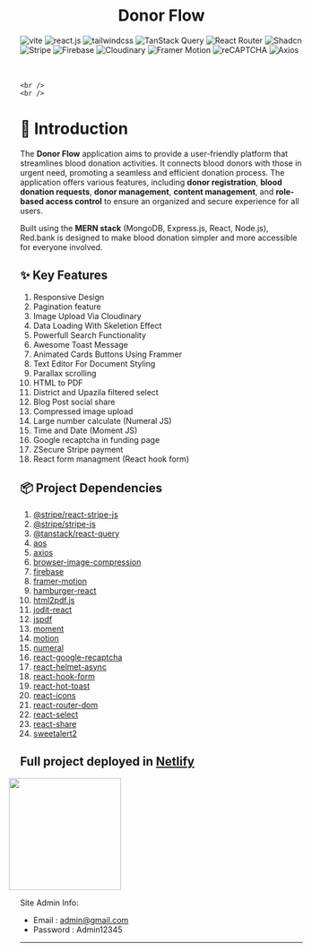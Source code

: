 <h1 align="center">Donor Flow</h1>

<div>
    <img src="https://img.shields.io/badge/-Vite-black?style=for-the-badge&logoColor=white&logo=vite&color=ffd931" alt="vite" />
    <img src="https://img.shields.io/badge/-React_JS-black?style=for-the-badge&logoColor=white&logo=react&color=61DAFB" alt="react.js" />
    <img src="https://img.shields.io/badge/-Tailwind_CSS-black?style=for-the-badge&logoColor=white&logo=tailwindcss&color=06B6D4" alt="tailwindcss" />
    <img src="https://img.shields.io/badge/-TanStack_Query-black?style=for-the-badge&logo=react-query&logoColor=white&color=FF4154" alt="TanStack Query" />
    <img src="https://img.shields.io/badge/-React_Router-black?style=for-the-badge&logo=react-router&logoColor=white&color=CA4245" alt="React Router" />
    <img src="https://img.shields.io/badge/-Shadcn-black?style=for-the-badge&logo=shadcn&logoColor=white&color=18181B" alt="Shadcn" />
    <img src="https://img.shields.io/badge/-Stripe-black?style=for-the-badge&logo=stripe&logoColor=white&color=635BFF" alt="Stripe" />
    <img src="https://img.shields.io/badge/-Firebase-black?style=for-the-badge&logo=firebase&logoColor=FFCA28&color=18181B" alt="Firebase" />
    <img src="https://img.shields.io/badge/-Cloudinary-black?style=for-the-badge&logo=cloudinary&logoColor=white&color=3448C5" alt="Cloudinary" />
    <img src="https://img.shields.io/badge/-Framer%20Motion-black?style=for-the-badge&logo=framer&logoColor=white&color=0055FF" alt="Framer Motion" />
    <img src="https://img.shields.io/badge/-reCAPTCHA-black?style=for-the-badge&logo=google&logoColor=white&color=4285F4" alt="reCAPTCHA" />
    <img src="https://img.shields.io/badge/-Axios-black?style=for-the-badge&logo=axios&logoColor=white&color=5A29E4" alt="Axios" />
</div>
<br />
<br />

    <br />
    <br />

   <div align="center">
</div>
</div>

# 🚨 Introduction

The **Donor Flow** application aims to provide a user-friendly platform that streamlines blood donation activities. It connects blood donors with those in urgent need, promoting a seamless and efficient donation process. The application offers various features, including **donor registration**, **blood donation requests**, **donor management**, **content management**, and **role-based access control** to ensure an organized and secure experience for all users.

Built using the **MERN stack** (MongoDB, Express.js, React, Node.js), Red.bank is designed to make blood donation simpler and more accessible for everyone involved.

## ✨ Key Features

1. Responsive Design
2. Pagination feature
3. Image Upload Via Cloudinary
4. Data Loading With Skeletion Effect
5. Powerfull Search Functionality
6. Awesome Toast Message
7. Animated Cards Buttons Using Frammer
8. Text Editor For Document Styling
9. Parallax scrolling
10. HTML to PDF
11. District and Upazila filtered select
12. Blog Post social share
13. Compressed image upload
14. Large number calculate (Numeral JS)
15. Time and Date (Moment JS)
16. Google recaptcha in funding page
17. ZSecure Stripe payment
18. React form managment (React hook form)

## 📦 Project Dependencies

1. [@stripe/react-stripe-js](https://www.npmjs.com/package/@stripe/react-stripe-js)
2. [@stripe/stripe-js](https://www.npmjs.com/package/@stripe/stripe-js)
3. [@tanstack/react-query](https://www.npmjs.com/package/@tanstack/react-query)
4. [aos](https://www.npmjs.com/package/aos)
5. [axios](https://www.npmjs.com/package/axios)
6. [browser-image-compression](https://www.npmjs.com/package/browser-image-compression)
7. [firebase](https://www.npmjs.com/package/firebase)
8. [framer-motion](https://www.npmjs.com/package/framer-motion)
9. [hamburger-react](https://www.npmjs.com/package/hamburger-react)
10. [html2pdf.js](https://www.npmjs.com/package/html2pdf.js)
11. [jodit-react](https://www.npmjs.com/package/jodit-react)
12. [jspdf](https://www.npmjs.com/package/jspdf)
13. [moment](https://www.npmjs.com/package/moment)
14. [motion](https://www.npmjs.com/package/motion)
15. [numeral](https://www.npmjs.com/package/numeral)
16. [react-google-recaptcha](https://www.npmjs.com/package/react-google-recaptcha)
17. [react-helmet-async](https://www.npmjs.com/package/react-helmet-async)
18. [react-hook-form](https://www.npmjs.com/package/react-hook-form)
19. [react-hot-toast](https://www.npmjs.com/package/react-hot-toast)
20. [react-icons](https://www.npmjs.com/package/react-icons)
21. [react-router-dom](https://www.npmjs.com/package/react-router-dom)
22. [react-select](https://www.npmjs.com/package/react-select)
23. [react-share](https://www.npmjs.com/package/react-share)
24. [sweetalert2](https://www.npmjs.com/package/sweetalert2)

<h2>
    Full project deployed in <a href="netlify.com">Netlify</a>
</h2>
<a href="https://bucolic-kheer-35fd7c.netlify.app">
    <img style="margin-left: -20px" width="200" src="https://res.cloudinary.com/dhuydj1lg/image/upload/v1735126920/Group_4_tutd2b.svg">
</a>

Site Admin Info:

- Email : admin@gmail.com
- Password : Admin12345

<hr />
<br />
<br />

